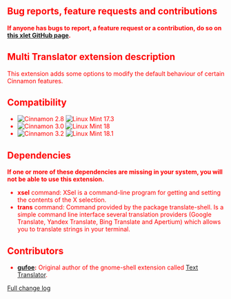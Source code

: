 <span style="color:red;">
<h2>Bug reports, feature requests and contributions</h2>

<strong>If anyone has bugs to report, a feature request or a contribution, do so on <a href="https://github.com/Odyseus/CinnamonTools">this xlet GitHub page</a>.</strong>
</span>

## Multi Translator extension description

This extension adds some options to modify the default behaviour of certain Cinnamon features.

## Compatibility

- ![Cinnamon 2.8](https://odyseus.github.io/CinnamonTools/lib/badges/cinn-2.8.svg) ![Linux Mint 17.3](https://odyseus.github.io/CinnamonTools/lib/badges/lm-17.3.svg)
- ![Cinnamon 3.0](https://odyseus.github.io/CinnamonTools/lib/badges/cinn-3.0.svg) ![Linux Mint 18](https://odyseus.github.io/CinnamonTools/lib/badges/lm-18.svg)
- ![Cinnamon 3.2](https://odyseus.github.io/CinnamonTools/lib/badges/cinn-3.2.svg) ![Linux Mint 18.1](https://odyseus.github.io/CinnamonTools/lib/badges/lm-18.1.svg)

## Dependencies

**If one or more of these dependencies are missing in your system, you will not be able to use this extension.**

- **xsel** command: XSel is a command-line program for getting and setting the contents of the X selection.
- **trans** command: Command provided by the package translate-shell. Is a simple command line interface several translation providers (Google Translate, Yandex Translate, Bing Translate and Apertium) which allows you to translate strings in your terminal.

## Contributors
- **[gufoe](https://github.com/gufoe):** Original author of the gnome-shell extension called [Text Translator](https://github.com/gufoe/text-translator).

[Full change log](https://github.com/Odyseus/CinnamonTools/blob/master/extensions/0dyseus%40MultiTranslatorExt/CHANGELOG.md)
